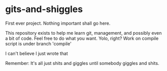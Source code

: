 gits-and-shiggles
=================

First ever project. Nothing important shall go here.

This repository exists to help me learn git, management, and possibly even a bit of code. Feel free to do what you want. Yolo, right?
Work on compile script is under branch 'compile'

I can't believe I just wrote that





Remember: It's all just shits and giggles until somebody giggles and shits.
